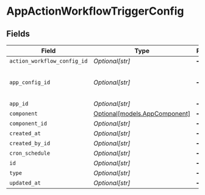 # AppActionWorkflowTriggerConfig


## Fields

| Field                                                      | Type                                                       | Required                                                   | Description                                                |
| ---------------------------------------------------------- | ---------------------------------------------------------- | ---------------------------------------------------------- | ---------------------------------------------------------- |
| `action_workflow_config_id`                                | *Optional[str]*                                            | :heavy_minus_sign:                                         | N/A                                                        |
| `app_config_id`                                            | *Optional[str]*                                            | :heavy_minus_sign:                                         | this belongs to an app config id                           |
| `app_id`                                                   | *Optional[str]*                                            | :heavy_minus_sign:                                         | N/A                                                        |
| `component`                                                | [Optional[models.AppComponent]](../models/appcomponent.md) | :heavy_minus_sign:                                         | N/A                                                        |
| `component_id`                                             | *Optional[str]*                                            | :heavy_minus_sign:                                         | N/A                                                        |
| `created_at`                                               | *Optional[str]*                                            | :heavy_minus_sign:                                         | N/A                                                        |
| `created_by_id`                                            | *Optional[str]*                                            | :heavy_minus_sign:                                         | N/A                                                        |
| `cron_schedule`                                            | *Optional[str]*                                            | :heavy_minus_sign:                                         | N/A                                                        |
| `id`                                                       | *Optional[str]*                                            | :heavy_minus_sign:                                         | N/A                                                        |
| `type`                                                     | *Optional[str]*                                            | :heavy_minus_sign:                                         | N/A                                                        |
| `updated_at`                                               | *Optional[str]*                                            | :heavy_minus_sign:                                         | N/A                                                        |